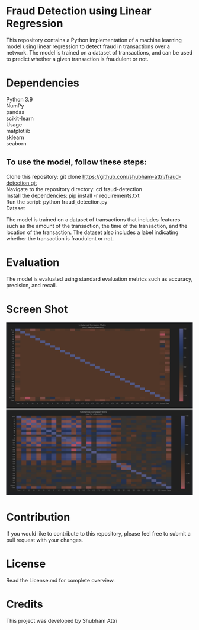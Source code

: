 # Fraud Detection using Linear Regression

This repository contains a Python implementation of a machine learning model using linear regression to detect fraud in transactions over a network. The model is trained on a dataset of transactions, and can be used to predict whether a given transaction is fraudulent or not.

# Dependencies

Python 3.9 </br>
NumPy </br>
pandas </br>
scikit-learn </br>
Usage </br>
matplotlib  </br>
sklearn  </br>
seaborn </br>

## To use the model, follow these steps:

Clone this repository: git clone https://github.com/shubham-attri/fraud-detection.git <br/>
Navigate to the repository directory: cd fraud-detection <br/>
Install the dependencies: pip install -r requirements.txt <br/>
Run the script: python fraud_detection.py <br/>
Dataset <br/>

The model is trained on a dataset of transactions that includes features such as the amount of the transaction, the time of the transaction, and the location of the transaction. The dataset also includes a label indicating whether the transaction is fraudulent or not. 

# Evaluation

The model is evaluated using standard evaluation metrics such as accuracy, precision, and recall.

# Screen Shot
![Raw](./scattered.png)
![Cleaned](./cleaned.png)
# Contribution

If you would like to contribute to this repository, please feel free to submit a pull request with your changes.

# License 
Read the License.md for complete overview.

# Credits

This project was developed by Shubham Attri
